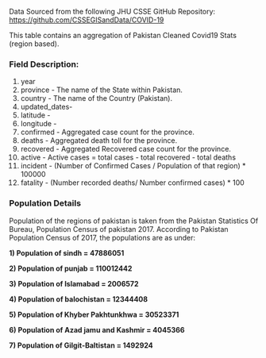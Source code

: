 Data Sourced from the following JHU CSSE GitHub Repository: 
https://github.com/CSSEGISandData/COVID-19

This table contains an aggregation of Pakistan Cleaned Covid19 Stats (region based).

### Field Description:

1. year
2. province - The name of the State within Pakistan.
3. country - The name of the Country (Pakistan).
4. updated_dates- 
5. latitude -
6. longitude -
7. confirmed - Aggregated case count for the province.
8. deaths - Aggregated death toll for the province.
9. recovered - Aggregated Recovered case count for the province.
10. active - Active cases = total cases - total recovered - total deaths
11. incident - (Number of Confirmed Cases / Population of that region) * 100000
12. fatality - (Number recorded deaths/ Number confirmed cases) * 100

### Population Details

Population of the regions of pakistan is taken from the Pakistan Statistics Of Bureau, Population Census of pakistan 2017. According to Pakistan Population Census of 2017, the populations are as under:

**1) Population of sindh = 47886051**

**2) Population of punjab = 110012442**

**3) Population of Islamabad = 2006572**

**4) Population of balochistan = 12344408**

**5) Population of Khyber Pakhtunkhwa = 30523371**

**6) Population of Azad jamu and Kashmir = 4045366**

**7) Population of Gilgit-Baltistan = 1492924**





